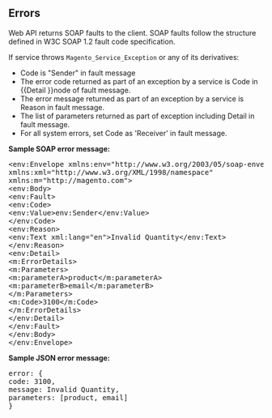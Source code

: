 



<h2>Errors</h2>

Web API returns SOAP faults to the client. SOAP faults follow the structure defined in W3C SOAP 1.2 fault code specification.

If service throws `Magento_Service_Exception` or any of its derivatives:

* Code is "Sender" in fault message
* The error code returned as part of an exception by a service is Code in {{Detail }}node of fault message.
* The error message returned as part of an exception by a service is Reason in fault message.
* The list of parameters returned as part of exception including Detail in fault message.
* For all system errors, set Code as 'Receiver' in fault message.

<p><b>Sample SOAP error message:</b></p>


<pre>
&lt;env:Envelope xmlns:env="http://www.w3.org/2003/05/soap-envelope"
xmlns:xml="http://www.w3.org/XML/1998/namespace"
xmlns:m="http://magento.com">
&lt;env:Body>
&lt;env:Fault>
&lt;env:Code>
&lt;env:Value>env:Sender&lt;/env:Value>
&lt;/env:Code>
&lt;env:Reason>
&lt;env:Text xml:lang="en">Invalid Quantity&lt;/env:Text>
&lt;/env:Reason>
&lt;env:Detail>
&lt;m:ErrorDetails>
&lt;m:Parameters>
&lt;m:parameterA>product&lt;/m:parameterA>
&lt;m:parameterB>email&lt;/m:parameterB>
&lt;/m:Parameters>
&lt;m:Code>3100&lt;/m:Code>
&lt;/m:ErrorDetails>
&lt;/env:Detail>
&lt;/env:Fault>
&lt;/env:Body>
&lt;/env:Envelope>
</pre>



<p><b>Sample JSON error message:</b></p>


<pre>
error: {
code: 3100,
message: Invalid Quantity,
parameters: [product, email]
}
</pre>
